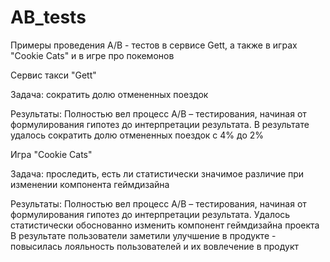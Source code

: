 # AB_tests
Примеры проведения A/B - тестов в сервисе Gett, а также в играх "Cookie Cats" и в игре про покемонов 

Сервис такси "Gett"

Задача: сократить долю отмененных поездок

Результаты: 
Полностью вел процесс А/В – тестирования, начиная от формулирования гипотез до интерпретации результата. 
В результате удалось сократить долю отмененных поездок с 4% до 2%


Игра "Cookie Cats"

Задача: проследить, есть ли статистически значимое различие при изменении компонента геймдизайна

Результаты: 
Полностью вел процесс А/В – тестирования, начиная от формулирования гипотез до интерпретации результата. 
Удалось статистически обоснованно изменить компонент геймдизайна проекта 
В результате пользователи заметили улучшение в продукте - повысилась лояльность пользователей и их вовлечение в продукт
